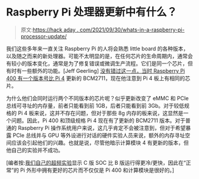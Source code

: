 # Raspberry Pi 处理器更新中有什么？

> 原文:[https://hack aday . com/2021/09/30/whats-in-a-raspberry-pi-processor-update/](https://hackaday.com/2021/09/30/whats-in-a-raspberry-pi-processor-update/)

我们这些多年来一直关注 Raspberry Pi 的人将会熟悉 little board 的各种版本，以及随之而来的新处理器。可能不太明显的是，在任何芯片的生命周期内，通常会有较小的版本变化，通常是为了修复错误或微调生产流程。它们是同一个芯片，但有时有一些额外的功能。[Jeff Geerling] [没有错过这一点，当时 Raspberry Pi 400 有一个版本号比 Pi 4](https://www.jeffgeerling.com/blog/2021/raspberry-pi-4-model-bs-arriving-newer-c0-stepping) 更新的 BCM2711，现在他注意到 Pi 4 板上有相同的芯片。

为什么他们会同时运行两个不同版本的芯片呢？似乎更新改变了 eMMC 和 PCIe 总线可寻址的内存量，前者只能看到前 1GB，后者只能看到前 3Gb。对于较低规格的 Pi 4 板来说，这并不存在问题，但对于那些 8g 内存的板来说，这显然是一个问题。因此，Pi 400 和顶级规格 Pi 4 现在有了更新的 BCM2711 版本。对于普通的 Raspberry Pi 操作系统用户来说，这几乎肯定不会被注意到，但对于希望暴露 PCIe 总线并与 GPU 等外设进行对话的硬件实验人员来说，额外的内存寻址空间应该会引起他们的兴趣。也就是说，尽管他暗示计算模块 4 有更新的版本，但他自己的实验并不成功。

[编者按:[我们自己的超频实验](https://hackaday.com/2020/11/11/adventures-in-overclocking-which-raspberry-pi-4-flavor-is-fastest/)显示 C 版 SOC 比 B 版运行得更冷/更快，因此在“正常”的 Pi 外形中拥有更好的芯片而不仅仅是 Pi 400 和计算模块是很好的。]